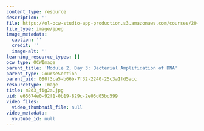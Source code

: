 ```yaml
---
content_type: resource
description: ''
file: https://ol-ocw-studio-app-production.s3.amazonaws.com/courses/20-109-laboratory-fundamentals-in-biological-engineering-spring-2010/e65674e092f10b19829c2e05d05bd599_m2d3_fig2a.jpg
file_type: image/jpeg
image_metadata:
  caption: ''
  credit: ''
  image-alt: ''
learning_resource_types: []
ocw_type: OCWImage
parent_title: 'Module 2, Day 3: Bacterial Amplification of DNA'
parent_type: CourseSection
parent_uid: 080f3ca5-b66b-7f32-2240-25c3a1fd5acc
resourcetype: Image
title: m2d3_fig2a.jpg
uid: e65674e0-92f1-0b19-829c-2e05d05bd599
video_files:
  video_thumbnail_file: null
video_metadata:
  youtube_id: null
---
```

